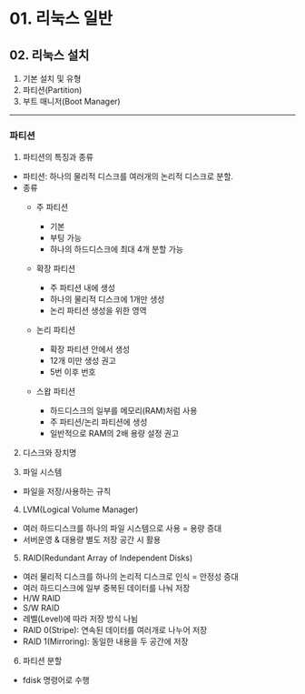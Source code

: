 # 01. 리눅스 일반

## 02. 리눅스 설치
1. 기본 설치 및 유형
2. 파티션(Partition)
3. 부트 매니저(Boot Manager)

<hr/>

### 파티션
1. 파티션의 특징과 종류     
  * 파티션: 하나의 물리적 디스크를 여러개의 논리적 디스크로 분할.     
  * 종류
    - 주 파티션
      - 기본
      - 부팅 가능
      - 하나의 하드디스크에 최대 4개 분할 가능

    - 확장 파티션
      - 주 파티션 내에 생성
      - 하나의 물리적 디스크에 1개만 생성
      - 논리 파티션 생성을 위한 영역
 
    - 논리 파티션
      - 확장 파티션 안에서 생성
      - 12개 미만 생성 권고
      - 5번 이후 번호

    - 스왑 파티션
      - 하드디스크의 일부를 메모리(RAM)처럼 사용
      - 주 파티션/논리 파티션에 생성
      - 일반적으로 RAM의 2배 용량 설정 권고 

2. 디스크와 장치명

3. 파일 시스템
  * 파일을 저장/사용하는 규칙

4. LVM(Logical Volume Manager)
  * 여러 하드디스크를 하나의 파일 시스템으로 사용 = 용량 증대
  * 서버운영 & 대용량 별도 저장 공간 시 활용

5. RAID(Redundant Array of Independent Disks)
  - 여러 물리적 디스크를 하나의 논리적 디스크로 인식 = 안정성 증대
  - 여러 하드디스크에 일부 중복된 데이터를 나눠 저장
   - H/W RAID
   - S/W RAID
 - 레벨(Level)에 따라 저장 방식 나뉨
 - RAID 0(Stripe): 연속된 데이터를 여러개로 나누어 저장
 - RAID 1(Mirroring): 동일한 내용을 두 공간에 저장

6. 파티션 분할
 - fdisk 명령어로 수행
